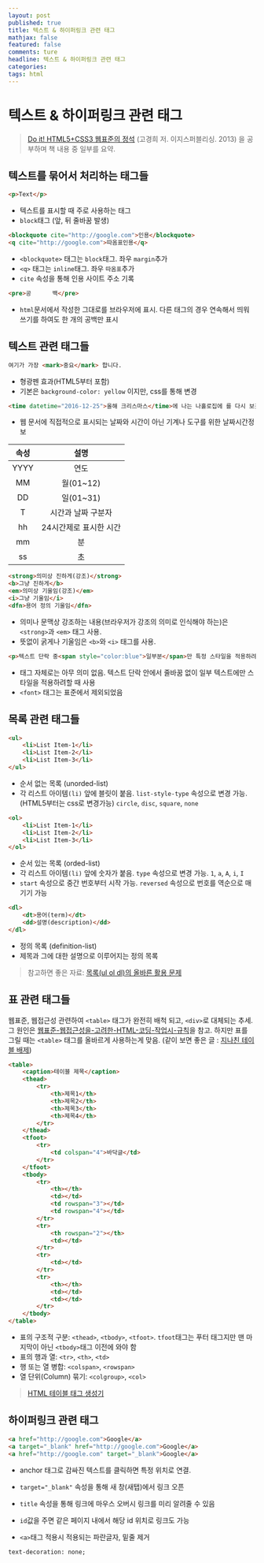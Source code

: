 ```yaml
---
layout: post
published: true
title: 텍스트 & 하이퍼링크 관련 태그
mathjax: false
featured: false
comments: ture
headline: 텍스트 & 하이퍼링크 관련 태그
categories: 
tags: html
---
```


# 텍스트 & 하이퍼링크 관련 태그

> [Do it! HTML5+CSS3 웹표준의 정석](http://book.naver.com/bookdb/book_detail.nhn?bid=7309491) (고경희 저. 이지스퍼블리싱. 2013) 을 공부하며 책 내용 중 일부를 요약.

## 텍스트를 묶어서 처리하는 태그들
``` html
<p>Text</p>
```
- 텍스트를 표시할 때 주로 사용하는 태그
- `block`태그 (앞, 뒤 줄바꿈 발생)

``` html
<blockquote cite="http://google.com">인용</blockquote>
<q cite="http://google.com">따옴표인용</q>
```
- `<blockquote>` 태그는 `block`태그. 좌우 `margin`추가
- `<q>` 태그는 `inline`태그. 좌우 `따옴표`추가
- `cite` 속성을 통해 인용 사이트 주소 기록

``` html
<pre>공      백</pre>
```
- `html`문서에서 작성한 그대로를 브라우저에 표시. 다른 태그의 경우 연속해서 띄워쓰기를 하여도 한 개의 공백만 표시


## 텍스트 관련 태그들
``` html
여기가 가장 <mark>중요</mark> 합니다.
```
- 형광펜 효과(HTML5부터 포함)
- 기본은 `background-color: yellow` 이지만, css를 통해 변경

``` html
<time datetime="2016-12-25">올해 크리스마스</time>에 나는 나홀로집에 를 다시 보겠습니다.
```
- 웹 문서에 직접적으로 표시되는 날짜와 시간이 아닌 기계나 도구를 위한 날짜시간정보

속성  |  설명
 :---:|:---:
YYYY | 연도
MM | 월(01~12)
DD | 일(01~31)
T | 시간과 날짜 구분자
hh | 24시간제로 표시한 시간
mm | 분
ss | 초

``` html
<strong>의미상 진하게(강조)</strong>
<b>그냥 진하게</b>
<em>의미상 기울임(강조)</em>
<i>그냥 기울임</i>
<dfn>용어 정의 기울임</dfn>
```
- 의미나 문맥상 강조하는 내용(브라우저가 강조의 의미로 인식해야 하는)은 `<strong>`과 `<em>` 태그 사용.
- 뜻없이 굵게나 기울임은 `<b>`와 `<i>` 태그를 사용.

``` html
<p>텍스트 단락 중<span style="color:blue">일부분</span>만 특정 스타일을 적용하려고 할 때</p>
```
- 태그 자체로는 아무 의미 없음. 텍스트 단락 안에서 줄바꿈 없이 일부 텍스트에만 스타일을 적용하려할 때 사용
- `<font>` 태그는 표준에서 제외되었음

## 목록 관련 태그들
``` html
<ul>
	<li>List Item-1</li>
	<li>List Item-2</li>
	<li>List Item-3</li>		
</ul>
```
- 순서 없는 목록 (unorded-list)
- 각 리스트 아이템`(li)` 앞에 블릿이 붙음. `list-style-type` 속성으로 변경 가능. (HTML5부터는 css로 변경가능) `circle`, `disc`, `square`, `none`

``` html
<ol>
	<li>List Item-1</li>
	<li>List Item-2</li>
	<li>List Item-3</li>		
</ol>
```
- 순서 있는 목록 (orded-list)
- 각 리스트 아이템`(li)` 앞에 숫자가 붙음. `type` 속성으로 변경 가능. `1`, `a`, `A`, `i`, `I`
- `start` 속성으로 중간 번호부터 시작 가능. `reversed` 속성으로 번호를 역순으로 매기기 가능

``` html
<dl>
	<dt>용어(term)</dt>
	<dd>설명(description)</dd>
</dl>
```
- 정의 목록 (definition-list)
- 제목과 그에 대한 설명으로 이루어지는 정의 목록

> 참고하면 좋은 자료: [목록(ul ol dl)의 올바른 활용 문제](http://egloos.zum.com/njpaiks/v/2407349)

## 표 관련 태그들
웹표준, 웹접근성 관련하여 `<table>` 태그가 완전히 배척 되고, `<div>`로 대체되는 추세. 그 원인은 [웹표준-웹접근성을-고려한-HTML-코딩-작업시-규칙](http://ji80903.tistory.com/entry/웹표준-웹접근성을-고려한-HTML-코딩-작업시-규칙)을 참고. 하지만 표를 그릴 때는 `<table>` 태그를 올바르게 사용하는게 맞음. (같이 보면 좋은 글 : [지나친 테이블 배제](https://hyeonseok.com/soojung/webstandards/2009/11/12/554.html))

``` html
<table>
    <caption>테이블 제목</caption>
    <thead>
        <tr>
            <th>제목1</th>
            <th>제목2</th>
            <th>제목3</th>
            <th>제목4</th>
        </tr>
    </thead>
    <tfoot>
        <tr>
            <td colspan="4">바닥글</td>
        </tr>
    </tfoot>
    <tbody>
        <tr>
            <th></th>
            <td></td>
            <td rowspan="3"></td>
            <td rowspan="4"></td>
        </tr>
        <tr>
            <th rowspan="2"></th>
            <td></td>
        </tr>
        <tr>
            <td></td>
        </tr>
        <tr>
            <th></th>
            <td></td>
            <td></td>
        </tr>
    </tbody>
</table>
```
- 표의 구조적 구분: `<thead>`, `<tbody>`, `<tfoot>`. `tfoot`태그는 푸터 태그지만 맨 마지막이 아닌 `<tbody>`태그 이전에 와야 함
- 표의 행과 열: `<tr>`, `<th>`, `<td>`
- 행 또는 열 병합: `<colspan>`, `<rowspan>`
- 열 단위(Column) 묶기: `<colgroup>`, `<col>`

> [HTML 테이블 태그 생성기](http://www.tablesgenerator.com/html_tables#)


## 하이퍼링크 관련 태그
```html
<a href="http://google.com">Google</a>
<a target="_blank" href="http://google.com">Google</a>
<a href="http://google.com" target="_blank">Google</a>
```
- anchor 태그로 감싸진 텍스트를 클릭하면 특정 위치로 연결.
- `target="_blank"` 속성을 통해 새 창(새탭)에서 링크 오픈
- `title` 속성을 통해 링크에 마우스 오버시 링크를 미리 알려줄 수 있음
- `id`값을 주면 같은 페이지 내에서 해당 id 위치로 링크도 가능

- `<a>`태그 적용시 적용되는 파란글자, 밑줄 제거  

```
text-decoration: none;
```
